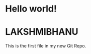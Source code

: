 <!DOCTYPE html>
<html>
<head>
<title>Hello World!</title>
</head>
<body>

<h1>Hello world!</h1>
<h1>LAKSHMIBHANU</h1>
<p>This is the first file in my new Git Repo.</p>

</body>
</html>
